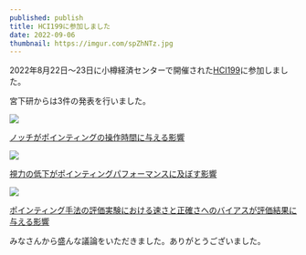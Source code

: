 ```yaml
---
published: publish
title: HCI199に参加しました
date: 2022-09-06
thumbnail: https://imgur.com/spZhNTz.jpg
---
```

2022年8月22日〜23日に小樽経済センターで開催された[HCI199](http://www.sighci.jp/events/sig/199)に参加しました。

宮下研からは3件の発表を行いました。

![](https://i.gyazo.com/658001d1454148f29d0669adcfd9bb1b.png)

[ノッチがポインティングの操作時間に与える影響](https://research.miyashita.com/papers/D251)

![](https://i.imgur.com/MXQCKzu.png)

[視力の低下がポインティングパフォーマンスに及ぼす影響](https://research.miyashita.com/papers/D252)

![](https://i.gyazo.com/1fe2c2d71e9c72e9a80c94d62954ee51.png)

[ポインティング手法の評価実験における速さと正確さへのバイアスが評価結果に与える影響](https://research.miyashita.com/papers/D253)

みなさんから盛んな議論をいただきました。ありがとうございました。